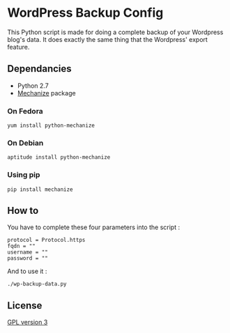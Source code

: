 # WordPress Backup Config

This Python script is made for doing a complete backup of your Wordpress blog's data. It does exactly the same thing that the Wordpress' export feature.

## Dependancies

 * Python 2.7
 * [Mechanize][1] package

### On Fedora

    yum install python-mechanize

### On Debian

    aptitude install python-mechanize

### Using pip

    pip install mechanize

## How to

You have to complete these four parameters into the script :

    protocol = Protocol.https
    fqdn = ""
    username = ""
    password = ""

And to use it :

    ./wp-backup-data.py

## License

[GPL version 3][2]

  [1]: https://pypi.python.org/pypi/mechanize "Mechanize Python package"
  [2]: https://www.gnu.org/licenses/gpl.txt "GPL version 3"
